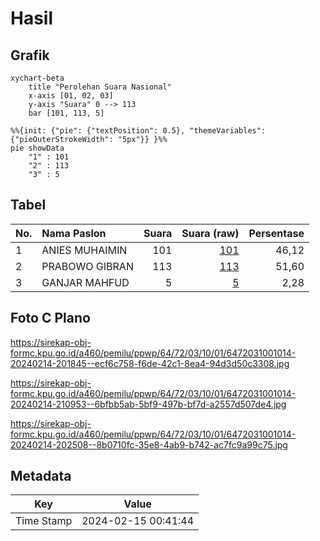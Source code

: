 # Hasil

## Grafik

```mermaid
xychart-beta
    title "Perolehan Suara Nasional"
    x-axis [01, 02, 03]
    y-axis "Suara" 0 --> 113
    bar [101, 113, 5]
```

```mermaid
%%{init: {"pie": {"textPosition": 0.5}, "themeVariables": {"pieOuterStrokeWidth": "5px"}} }%%
pie showData
    "1" : 101
    "2" : 113
    "3" : 5
```

## Tabel

| No. | Nama Paslon    | Suara | Suara (raw) | Persentase |
|:--- |:-------------- | -----:| -----------:| ----------:|
| 1   | ANIES MUHAIMIN | 101   | [101][p-1]  | 46,12      |
| 2   | PRABOWO GIBRAN | 113   | [113][p-2]  | 51,60      |
| 3   | GANJAR MAHFUD  | 5     | [5][p-3]    | 2,28       |


[p-1]: https://github.com/gigit-pemilu/pemilu-2024/blob/main/pilpres/hitung-suara/sub/64-kalimantan-timur/sub/72-kota-samarinda/sub/03-samarinda-ulu/sub/1001-teluk-lerong-ilir/sub/014-tps/sub/paslon-1.txt
[p-2]: https://github.com/gigit-pemilu/pemilu-2024/blob/main/pilpres/hitung-suara/sub/64-kalimantan-timur/sub/72-kota-samarinda/sub/03-samarinda-ulu/sub/1001-teluk-lerong-ilir/sub/014-tps/sub/paslon-2.txt
[p-3]: https://github.com/gigit-pemilu/pemilu-2024/blob/main/pilpres/hitung-suara/sub/64-kalimantan-timur/sub/72-kota-samarinda/sub/03-samarinda-ulu/sub/1001-teluk-lerong-ilir/sub/014-tps/sub/paslon-3.txt

## Foto C Plano

https://sirekap-obj-formc.kpu.go.id/a460/pemilu/ppwp/64/72/03/10/01/6472031001014-20240214-201845--ecf6c758-f6de-42c1-8ea4-94d3d50c3308.jpg

https://sirekap-obj-formc.kpu.go.id/a460/pemilu/ppwp/64/72/03/10/01/6472031001014-20240214-210953--6bfbb5ab-5bf9-497b-bf7d-a2557d507de4.jpg

https://sirekap-obj-formc.kpu.go.id/a460/pemilu/ppwp/64/72/03/10/01/6472031001014-20240214-202508--8b0710fc-35e8-4ab9-b742-ac7fc9a99c75.jpg


## Metadata

| Key        | Value               |
| ---------- | ------------------- |
| Time Stamp | 2024-02-15 00:41:44 |



